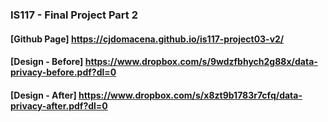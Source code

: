 ### IS117 - Final Project Part 2
#### [Github Page] https://cjdomacena.github.io/is117-project03-v2/
#### [Design - Before] https://www.dropbox.com/s/9wdzfbhych2g88x/data-privacy-before.pdf?dl=0
#### [Design - After] https://www.dropbox.com/s/x8zt9b1783r7cfq/data-privacy-after.pdf?dl=0 
